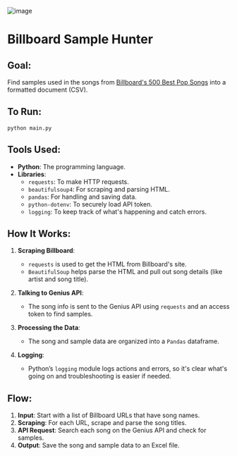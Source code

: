 ![image](https://github.com/user-attachments/assets/6c65d13b-f8fa-4cdb-a943-c28d46fb9a43)

# Billboard Sample Hunter

## Goal:
Find samples used in the songs from [Billboard's 500 Best Pop Songs](https://www.billboard.com/lists/best-pop-songs-all-time-hits/irene-cara-flashdance-what-a-feeling/) into a formatted document (CSV).

## To Run:
```
python main.py
```

## Tools Used:
- **Python**: The programming language.
- **Libraries**:
  - `requests`: To make HTTP requests.
  - `beautifulsoup4`: For scraping and parsing HTML.
  - `pandas`: For handling and saving data.
  - `python-dotenv`: To securely load API token.
  - `logging`: To keep track of what's happening and catch errors.

## How It Works:
1. **Scraping Billboard**:
   - `requests` is used to get the HTML from Billboard's site.
   - `BeautifulSoup` helps parse the HTML and pull out song details (like artist and song title).

2. **Talking to Genius API**:
   - The song info is sent to the Genius API using `requests` and an access token to find samples.

3. **Processing the Data**:
   - The song and sample data are organized into a `Pandas` dataframe.

4. **Logging**:
   - Python’s `logging` module logs actions and errors, so it's clear what's going on and troubleshooting is easier if needed.

## Flow:
1. **Input**: Start with a list of Billboard URLs that have song names.
2. **Scraping**: For each URL, scrape and parse the song titles.
3. **API Request**: Search each song on the Genius API and check for samples.
4. **Output**: Save the song and sample data to an Excel file.
